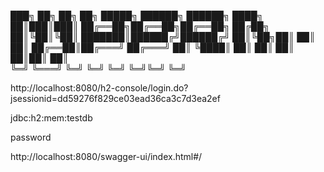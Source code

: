███╗   ██╗ ██╗ ██╗     █████╗ ██████╗ ██████╗
████╗  ██║███║███║    ██╔══██╗██╔══██╗██╔══██╗
██╔██╗ ██║╚██║╚██║    ███████║██████╔╝██████╔╝
██║╚██╗██║ ██║ ██║    ██╔══██║██╔═══╝ ██╔═══╝
██║ ╚████║ ██║ ██║    ██║  ██║██║     ██║     
╚═╝  ╚═══╝ ╚═╝ ╚═╝    ╚═╝  ╚═╝╚═╝     ╚═╝

http://localhost:8080/h2-console/login.do?jsessionid=dd59276f829ce03ead36ca3c7d3ea2ef

jdbc:h2:mem:testdb

password

http://localhost:8080/swagger-ui/index.html#/
